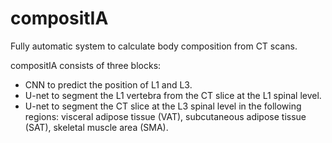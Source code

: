# compositIA

Fully automatic system to calculate body composition from CT scans. 

compositIA consists of three blocks:

* CNN to predict the position of L1 and L3.
* U-net to segment the L1 vertebra from the CT slice at the L1 spinal level.
* U-net to segment the CT slice at the L3 spinal level in the following regions: visceral adipose tissue (VAT), subcutaneous adipose tissue (SAT), skeletal muscle area (SMA).
